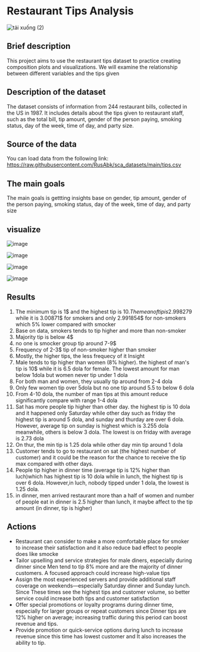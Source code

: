 # Restaurant Tips Analysis

![tải xuống (2)](https://github.com/user-attachments/assets/991197b5-db59-451a-bf43-7f7d417fb701)

## Brief description
This project aims to use the restaurant tips dataset to practice creating composition plots and visualizations. We will examine the relationship between different variables and the tips given
## Description of the dataset
The dataset consists of information from 244 restaurant bills, collected in the US in 1987.
It includes details about the tips given to restaurant staff, such as the total bill, tip amount, gender of the person paying, smoking status, day of the week, time of day, and party size.
## Source of the data
You can load data from the following link: https://raw.githubusercontent.com/RusAbk/sca_datasets/main/tips.csv
## The main goals
The main goals is gettting insights base on gender, tip amount, gender of the person paying, smoking status, day of the week, time of day, and party size

## visualize 

![image](https://github.com/user-attachments/assets/df1ad080-a773-466d-bee0-5d74a0bf7014)

![image](https://github.com/user-attachments/assets/3c48391e-ae1d-46a1-9b03-2e6b2ef3da67)

![image](https://github.com/user-attachments/assets/410699e5-934a-48c3-8a46-17eec80a6f7b)


![image](https://github.com/user-attachments/assets/5beebe04-ea4e-4df5-8742-3507adf29cb0)




## Results
1. The minimum tip is 1$ and the highest tip is 10$. The mean of tip is 2.998279$ while it is 3.00871$  for smokers and only 2.991854$ for non-smokers which 5% lower compared with smocker
2. Base on data, smokers tends to tip higher and more than non-smoker
3. Majority tip is below 4$
4. no one is smocker group tip around 7-9$
5. Frequency of 2-3$ tip of non-smoker higher than smoker
6. Mostly, the higher tips, the less frequecy of it
Insight 
7. Male tends to tip higher than women (8% higher). the highest of man's tip is 10$ while it is  6.5 dola for female. The lowest amount for man below 1dola but women never tip under 1 dola
8. For both man and women, they usually tip around from 2-4 dola
9. Only few women tip over 5dola but no one tip around 5.5 to below 6 dola
10. From 4-10 dola, the number of man tips at this amount reduce significantly compare with range 1-4 dola
11. Sat has more people tip higher than other day. the highest tip is 10 dola and it happened only Saturday while other day such as friday the highest tip is around 5 dola, and sunday and thurday are over 6 dola. However, average tip on sunday is highest which is 3.255 dola meanwhile, others is below 3 dola. The lowest is on friday with average is 2.73 dola
11. On thur, the min tip is 1.25 dola while other day min tip around 1 dola 
12. Customer tends to go to restaurant on sat (the highest number of customer) and it could be the reason for the chance to receive the tip max compared with other days.
13. People tip higher in dinner time (average tip is 12% higher than luch)which has highest tip is 10 dola while in lunch, the highest tip is over 6 dola. However,in luch,  nobody tipped under 1 dola, the lowest is  1.25 dola.
14. in dinner, men arrived restaurant more than a half of women and number of people eat in dinner is 2.5 higher than lunch, it maybe affect to the tip amount (in dinner, tip is higher)

## Actions

- Restaurant can consider to make a more comfortable place for smoker to increase their satisfaction and it also reduce bad effect to people does like smocke
- Tailor upselling and service strategies for male diners, especially during dinner since Men tend to tip 8% more and are the majority of dinner customers. A focused approach could increase high-value tips
- Assign the most experienced servers and provide additional staff coverage on weekends—especially Saturday dinner and Sunday lunch. Since These times see the highest tips and customer volume, so better service could increase both tips and customer satisfaction
- Offer special promotions or loyalty programs during dinner time, especially for larger groups or repeat customers since Dinner tips are 12% higher on average; increasing traffic during this period can boost revenue and tips.
- Provide promotion or quick-service options during lunch to increase revenue since this time has lowest customer and It also increases the ability to tip.

